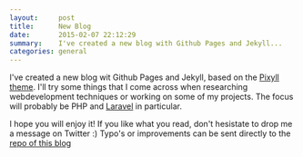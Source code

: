 ```yaml
---
layout:     post
title:      New Blog
date:       2015-02-07 22:12:29
summary:    I've created a new blog with Github Pages and Jekyll...
categories: general
---
```


I've created a new blog wit Github Pages and Jekyll, based on the [Pixyll theme](https://github.com/johnotander/pixyll). 
I'll try some things that I come across when researching webdevelopment techniques or working on some of my projects.
The focus will probably be PHP and [Laravel](http://www.laravel.com) in particular.

I hope you will enjoy it! If you like what you read, don't hesistate to drop me a message on Twitter :)
Typo's or improvements can be sent directly to the [repo of this blog](https://github.com/barryvdh/barryvdh.github.io/tree/master/_posts) 